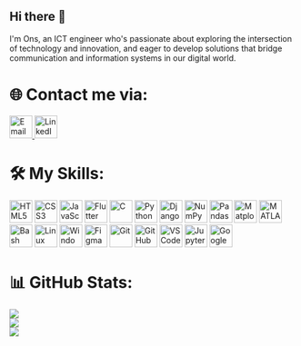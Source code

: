 ## Hi there 👋

I'm Ons, an ICT engineer who's passionate about exploring the intersection of technology and innovation, and eager to develop solutions that bridge communication and information systems in our digital world.

# 🌐 Contact me via:
<a href="mailto:ons.triqui@gmail.com">
    <img src="https://cdn.jsdelivr.net/gh/devicons/devicon/icons/google/google-original.svg" width="40" height="40" alt="Email" />
</a>

<a href="https://www.linkedin.com/in/ons-triqui-834b91243/">
    <img src="https://cdn.jsdelivr.net/gh/devicons/devicon/icons/linkedin/linkedin-original.svg" width="40" height="40" alt="LinkedIn" />
</a>

# 🛠️ My Skills:

<p align="left">
  <!-- HTML -->
  <img src="https://cdn.jsdelivr.net/gh/devicons/devicon/icons/html5/html5-original.svg" width="40" height="40" alt="HTML5" />
  
  <!-- CSS -->
  <img src="https://cdn.jsdelivr.net/gh/devicons/devicon/icons/css3/css3-original.svg" width="40" height="40" alt="CSS3" />
  
  <!-- JavaScript -->
  <img src="https://cdn.jsdelivr.net/gh/devicons/devicon/icons/javascript/javascript-original.svg" width="40" height="40" alt="JavaScript" />
  
  <!-- Flutter -->
  <img src="https://cdn.jsdelivr.net/gh/devicons/devicon/icons/flutter/flutter-original.svg" width="40" height="40" alt="Flutter" />
  
  <!-- C++ -->
  <img src="https://cdn.jsdelivr.net/gh/devicons/devicon/icons/cplusplus/cplusplus-original.svg" width="40" height="40" alt="C" />
  
  <!-- Python -->
  <img src="https://cdn.jsdelivr.net/gh/devicons/devicon/icons/python/python-original.svg" width="40" height="40" alt="Python" />
  
  <!-- Django -->
  <img src="https://cdn.jsdelivr.net/gh/devicons/devicon/icons/django/django-plain.svg" width="40" height="40" alt="Django" />
  
  <!-- NumPy -->
  <img src="https://cdn.jsdelivr.net/gh/devicons/devicon/icons/numpy/numpy-original.svg" width="40" height="40" alt="NumPy" />
  
  <!-- Pandas -->
  <img src="https://cdn.jsdelivr.net/gh/devicons/devicon/icons/pandas/pandas-original.svg" width="40" height="40" alt="Pandas" />
  
  <!-- Matplotlib -->
  <img src="https://upload.wikimedia.org/wikipedia/commons/8/84/Matplotlib_icon.svg" width="40" height="40" alt="Matplotlib" />
  
  <!-- MATLAB -->
  <img src="https://upload.wikimedia.org/wikipedia/commons/2/21/Matlab_Logo.png" width="40" height="40" alt="MATLAB" />
  
  <!-- Bash -->
  <img src="https://cdn.jsdelivr.net/gh/devicons/devicon/icons/bash/bash-original.svg" width="40" height="40" alt="Bash" />
  
  <!-- Linux -->
  <img src="https://cdn.jsdelivr.net/gh/devicons/devicon/icons/linux/linux-original.svg" width="40" height="40" alt="Linux" />
  
  <!-- Windows -->
  <img src="https://cdn.jsdelivr.net/gh/devicons/devicon/icons/windows8/windows8-original.svg" width="40" height="40" alt="Windows" />
  
  <!-- Figma -->
  <img src="https://cdn.jsdelivr.net/gh/devicons/devicon/icons/figma/figma-original.svg" width="40" height="40" alt="Figma" />
  
  <!-- Git -->
  <img src="https://cdn.jsdelivr.net/gh/devicons/devicon/icons/git/git-original.svg" width="40" height="40" alt="Git" />
  
  <!-- GitHub -->
  <img src="https://cdn.jsdelivr.net/gh/devicons/devicon/icons/github/github-original.svg" width="40" height="40" alt="GitHub" />
  
  <!-- VS Code -->
  <img src="https://cdn.jsdelivr.net/gh/devicons/devicon/icons/vscode/vscode-original.svg" width="40" height="40" alt="VS Code" />

  <!-- Jupyter -->
  <img src="https://cdn.jsdelivr.net/gh/devicons/devicon/icons/jupyter/jupyter-original.svg" width="40" height="40" alt="Jupyter" />

  <!-- Google Colab -->
  <img src="https://upload.wikimedia.org/wikipedia/commons/d/d0/Google_Colaboratory_SVG_Logo.svg" width="40" height="40" alt="Google Colab" />
</p>

# 📊 GitHub Stats:
![](https://github-readme-stats.vercel.app/api?username=onstriqui&hide_border=false&include_all_commits=true&count_private=true)<br/>
![](https://github-readme-streak-stats.herokuapp.com/?user=onstriqui&hide_border=false)<br/>
![](https://github-readme-stats.vercel.app/api/top-langs/?username=onstriqui&hide_border=false&include_all_commits=true&count_private=true&layout=compact)
